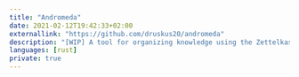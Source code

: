 ```yaml
---
title: "Andromeda"
date: 2021-02-12T19:42:33+02:00
externallink: "https://github.com/druskus20/andromeda" 
description: "[WIP] A tool for organizing knowledge using the Zettelkasten method."
languages: [rust]
private: true
---
```


